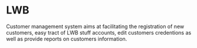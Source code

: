 # LWB
Customer management system aims at facilitating the registration of new customers, easy tract of  LWB stuff accounts, edit customers credentions  as well as provide reports on  customers information.


